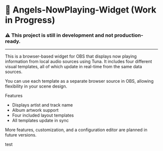 # 🎵 Angels-NowPlaying-Widget (Work in Progress)
### ⚠️ This project is still in development and not production-ready.

---

This is a browser-based widget for OBS that displays now playing information from local audio sources using Tuna. It includes four different visual templates, all of which update in real-time from the same data sources.

You can use each template as a separate browser source in OBS, allowing flexibility in your scene design.

Features
- Displays artist and track name
- Album artwork support
- Four included layout templates
- All templates update in sync

More features, customization, and a configuration editor are planned in future versions.

test
